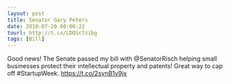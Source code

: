 ```yaml
---
layout: post
title: Senator Gary Peters
date: 2018-07-20 00:00:22
tourl: http://t.co/LDQSc7zibg
tags: [Bill]
---
```

Good news! The Senate passed my bill with @SenatorRisch helping small businesses protect their intellectual property and patents! Great way to cap off #StartupWeek. https://t.co/2synB1v9jx